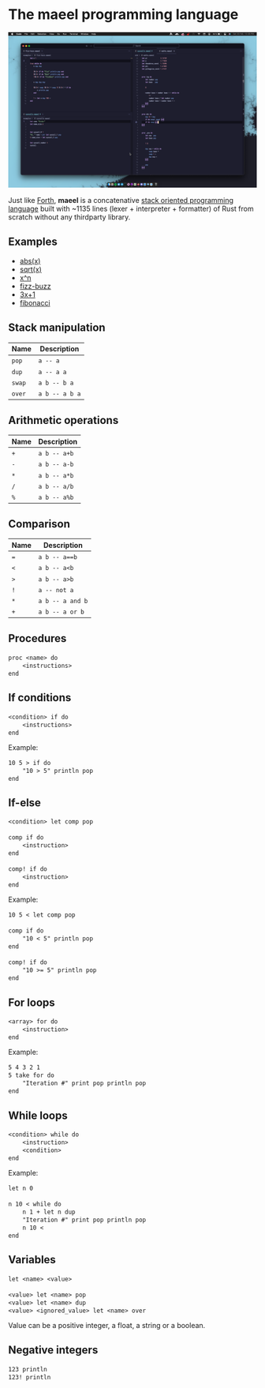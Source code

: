 # The maeel programming language

![](./screenshot.png)

Just like [Forth](https://en.wikipedia.org/wiki/Forth_(programming_language)), **maeel** is a concatenative [stack oriented programming language](https://en.wikipedia.org/wiki/Stack-oriented_programming) built with ~1135 lines (lexer + interpreter + formatter) of Rust from scratch without any thirdparty library.

## Examples

- [abs(x)](./examples/maths/absolute_value.maeel)
- [sqrt(x)](./examples/maths/square_root.maeel)
- [x^n](./examples/maths/pow.maeel)
- [fizz-buzz](./examples/fizz-buzz.maeel)
- [3x+1](./examples/3x%2B1.maeel)
- [fibonacci](./examples/fibonacci.maeel)

## Stack manipulation

| Name   | Description
| ---    | ---
| `pop`  | `a -- a`
| `dup`  | `a -- a a`
| `swap` | `a b -- b a`
| `over` | `a b -- a b a`

## Arithmetic operations

| Name | Description
| ---  | ---
| `+`  | `a b -- a+b`
| `-`  | `a b -- a-b`
| `*`  | `a b -- a*b`
| `/`  | `a b -- a/b`
| `%`  | `a b -- a%b`

## Comparison

| Name  | Description
| ---   | ---
| `=`   | `a b -- a==b`
| `<`   | `a b -- a<b`
| `>`   | `a b -- a>b`
| `!`   | `a -- not a`
| `*`   | `a b -- a and b`
| `+`   | `a b -- a or b`

## Procedures

```
proc <name> do
    <instructions>
end
```

## If conditions

```
<condition> if do
    <instructions>
end
```

Example:

```
10 5 > if do
    "10 > 5" println pop
end
```

## If-else

```
<condition> let comp pop

comp if do
    <instruction>
end

comp! if do
    <instruction>
end

```


Example:

```
10 5 < let comp pop

comp if do
    "10 < 5" println pop
end

comp! if do
    "10 >= 5" println pop
end
```

## For loops

```
<array> for do
    <instruction>
end
```

Example:

```
5 4 3 2 1
5 take for do
    "Iteration #" print pop println pop
end
```

## While loops

```
<condition> while do
    <instruction>
    <condition>
end
```

Example:

```
let n 0

n 10 < while do
    n 1 + let n dup
    "Iteration #" print pop println pop
    n 10 <
end
```

## Variables

```
let <name> <value>

<value> let <name> pop
<value> let <name> dup
<value> <ignored_value> let <name> over
```

Value can be a positive integer, a float, a string or a boolean.

## Negative integers

```
123 println
123! println
```

